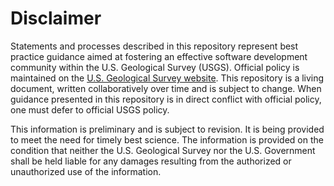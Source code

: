Disclaimer
==========

Statements and processes described in this repository represent best practice
guidance aimed at fostering an effective software development community within
the U.S. Geological Survey (USGS). Official policy is maintained on the
[U.S. Geological Survey website][1]. This repository is a living document,
written collaboratively over time and is subject to change. When guidance
presented in this repository is in direct conflict with official policy, one
must defer to official USGS policy.

This information is preliminary and is subject to revision. It is being
provided to meet the need for timely best science. The information is provided
on the condition that neither the U.S. Geological Survey nor the U.S.
Government shall be held liable for any damages resulting from the authorized
or unauthorized use of the information.



[1]: https://www2.usgs.gov/fsp/policies.asp
